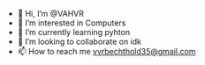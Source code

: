 - 👋 Hi, I’m @VAHVR
- 👀 I’m interested in Computers
- 🌱 I’m currently learning pyhton
- 💞️ I’m looking to collaborate on idk
- 📫 How to reach me vvrbechthold35@gmail.com

<!---
VAHVR/VAHVR is a ✨ special ✨ repository because its `README.md` (this file) appears on your GitHub profile.
You can click the Preview link to take a look at your changes.
--->
